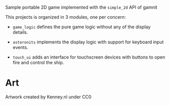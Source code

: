 Sample portable 2D game implemented with the `simple_2d` API of gamnit

This projects is organized in 3 modules, one per concern:

* `game_logic` defines the pure game logic without any of the display details.

* `asteronits` implements the display logic with support for keyboard input events.

* `touch_ui` adds an interface for touchscreen devices with buttons to open fire and control the ship.

# Art

Artwork created by Kenney.nl under CC0
